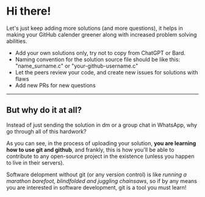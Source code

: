 # Hi there!

Let's just keep adding more solutions (and more questions), it helps in making your GitHub calender greener along with increased problem solving abilities.

- Add your own solutions only, try not to copy from ChatGPT or Bard.
- Naming convention for the solution source file should be like this: "name_surname.c" or "your-github-username.c"
- Let the peers review your code, and create new issues for solutions with flaws
- Add new PRs for new questions

---
## But why do it at all?

Instead of just sending the solution in dm or a group chat in WhatsApp, why go through all of this hardwork?

As you can see, in the process of uploading your solution, **you are learning how to use git and github**, and frankly, this is how you'll be able to contribute to any open-source project in the existence (unless you happen to live in their servers).

Software delopment without git (or any version control) is like *running a marathon barefoot, blindfolded and juggling chainsaws*, so if by any means you are interested in software development, git is a tool you must learn!
